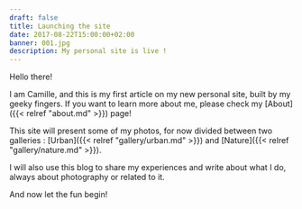 ```yaml
---
draft: false
title: Launching the site
date: 2017-08-22T15:00:00+02:00
banner: 001.jpg
description: My personal site is live !
---
```


Hello there!

I am Camille, and this is my first article on my new personal site, built by my geeky fingers. If you want to learn more about me, please check my [About]({{< relref "about.md" >}}) page!

This site will present some of my photos, for now divided between two galleries : [Urban]({{< relref "gallery/urban.md" >}}) and [Nature]({{< relref "gallery/nature.md" >}}).

I will also use this blog to share my experiences and write about what I do, always about photography or related to it.

And now let the fun begin!
